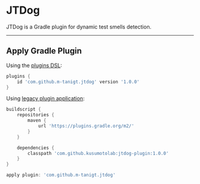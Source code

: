 # JTDog

JTDog is a Gradle plugin for dynamic test smells detection.

---

## Apply Gradle Plugin
Using the [plugins DSL](https://docs.gradle.org/current/userguide/plugins.html#sec:plugins_block):
```groovy
plugins {
    id 'com.github.m-tanigt.jtdog' version '1.0.0'
}
```

Using [legacy plugin application](https://docs.gradle.org/current/userguide/plugins.html#sec:old_plugin_application):
```groovy
buildscript {
    repositories {
        maven {
            url 'https://plugins.gradle.org/m2/'
        }
    }

    dependencies {
        classpath 'com.github.kusumotolab:jtdog-plugin:1.0.0'
    }
}

apply plugin: 'com.github.m-tanigt.jtdog'
```

